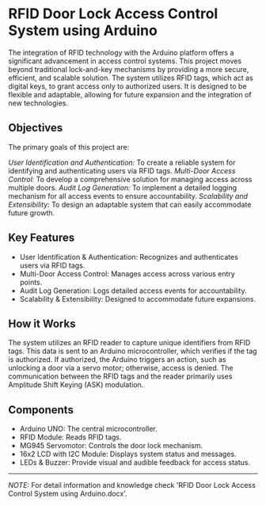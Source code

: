 # RFID Door Lock Access Control System using Arduino

The integration of RFID technology with the Arduino platform offers a significant advancement in access control systems. This project moves beyond traditional lock-and-key mechanisms by providing a more secure, efficient, and scalable solution. The system utilizes RFID tags, which act as digital keys, to grant access only to authorized users. It is designed to be flexible and adaptable, allowing for future expansion and the integration of new technologies. 

## Objectives

The primary goals of this project are: 

*User Identification and Authentication:* To create a reliable system for identifying and authenticating users via RFID tags. 
*Multi-Door Access Control:* To develop a comprehensive solution for managing access across multiple doors.
*Audit Log Generation:* To implement a detailed logging mechanism for all access events to ensure accountability.
*Scalability and Extensibility:* To design an adaptable system that can easily accommodate future growth.

## Key Features

- User Identification & Authentication: Recognizes and authenticates users via RFID tags.
- Multi-Door Access Control: Manages access across various entry points.
- Audit Log Generation: Logs detailed access events for accountability.
- Scalability & Extensibility: Designed to accommodate future expansions.

## How it Works
The system utilizes an RFID reader to capture unique identifiers from RFID tags. This data is sent to an Arduino microcontroller, which verifies if the tag is authorized. If authorized, the Arduino triggers an action, such as unlocking a door via a servo motor; otherwise, access is denied. The communication between the RFID tags and the reader primarily uses Amplitude Shift Keying (ASK) modulation.

## Components

- Arduino UNO: The central microcontroller.
- RFID Module: Reads RFID tags.
- MG945 Servomotor: Controls the door lock mechanism.
- 16x2 LCD with I2C Module: Displays system status and messages.
- LEDs & Buzzer: Provide visual and audible feedback for access status.


---

*NOTE:* For detail information and knowledge check 'RFID Door Lock Access Control System using Arduino.docx'.
